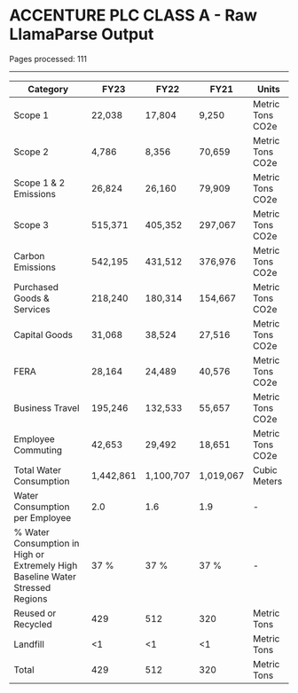 # ACCENTURE PLC CLASS A - Raw LlamaParse Output

Pages processed: 111

---

| Category                                   | FY23      | FY22      | FY21      | Units          |
|--------------------------------------------|-----------|-----------|-----------|----------------|
| Scope 1                                    | 22,038    | 17,804    | 9,250     | Metric Tons CO2e |
| Scope 2                                    | 4,786     | 8,356     | 70,659    | Metric Tons CO2e |
| Scope 1 & 2 Emissions                      | 26,824    | 26,160    | 79,909    | Metric Tons CO2e |
| Scope 3                                    | 515,371   | 405,352   | 297,067   | Metric Tons CO2e |
| Carbon Emissions                           | 542,195   | 431,512   | 376,976   | Metric Tons CO2e |
| Purchased Goods & Services                 | 218,240   | 180,314   | 154,667   | Metric Tons CO2e |
| Capital Goods                              | 31,068    | 38,524    | 27,516    | Metric Tons CO2e |
| FERA                                       | 28,164    | 24,489    | 40,576    | Metric Tons CO2e |
| Business Travel                            | 195,246   | 132,533   | 55,657    | Metric Tons CO2e |
| Employee Commuting                         | 42,653    | 29,492    | 18,651    | Metric Tons CO2e |
| Total Water Consumption                    | 1,442,861 | 1,100,707 | 1,019,067 | Cubic Meters    |
| Water Consumption per Employee             | 2.0       | 1.6       | 1.9       | -              |
| % Water Consumption in High or Extremely High Baseline Water Stressed Regions | 37 %      | 37 %      | 37 %      | -              |
| Reused or Recycled                         | 429       | 512       | 320       | Metric Tons     |
| Landfill                                   | <1        | <1        | <1        | Metric Tons     |
| Total                                      | 429       | 512       | 320       | Metric Tons     |